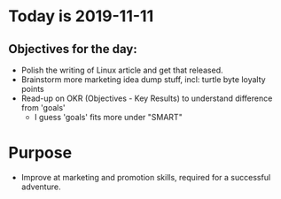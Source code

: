 # Today is 2019-11-11

## Objectives for the day:

- Polish the writing of Linux article and get that released.
- Brainstorm more marketing idea dump stuff, incl: turtle byte loyalty points
- Read-up on OKR (Objectives - Key Results) to understand difference from 'goals'
  - I guess 'goals' fits more under "SMART"

# Purpose

- Improve at marketing and promotion skills, required for a successful adventure.
